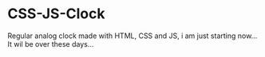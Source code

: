 # CSS-JS-Clock
Regular analog clock made with HTML, CSS and JS, i am just starting now... It wil be over these days...
